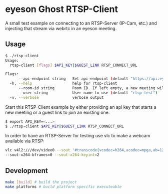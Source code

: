 # eyeson Ghost RTSP-Client

A small test example on connecting to an RTSP-Server (IP-Cam, etc.)
and injecting that stream via webrtc in an eyeson meeting.

## Usage

```sh
$ ./rtsp-client
Usage:
  rtsp-client [flags] $API_KEY|$GUEST_LINK RTSP_CONNECT_URL

Flags:
      --api-endpoint string   Set api-endpoint (default "https://api.eyeson.team")
  -h, --help                  help for rtsp-client
      --room-id string        Room ID. If left empty, a new meeting will be created on each request
      --user string           User name to use (default "rtsp-test")
  -v, --verbose               verbose output
```

Start this RTSP-Client example by either providing an api key that starts a new meeting
or a guest link to join an existing one.

```sh
$ export API_KEY=<...>
$ ./rtsp-client $API_KEY|$GUEST_LINK RTSP_CONNECT_URL
```

In order to have an RTSP-Server for testing use vlc to make a webcam
available via RTSP:

```sh
vlc v4l2:///dev/video0 --sout '#transcode{vcodec=h264,acodec=mpga,ab=128,channels=2,samplerate=44100,scodec=none}:rtp{sdp=rtsp://:8554/stream}' \
--sout-x264-bframes=0 --sout-x264-keyint=2
```


## Development

```sh
make [build] # build the project
make platforms # build platform specific executeable
```
